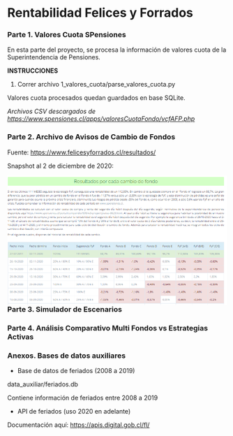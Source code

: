 # Rentabilidad Felices y Forrados



### Parte 1. Valores Cuota SPensiones

En esta parte del proyecto, se procesa la información de valores cuota de la Superintendencia de Pensiones. 

**INSTRUCCIONES**

1. Correr archivo 1_valores_cuota/parse_valores_cuota.py

Valores cuota procesados quedan guardados en base SQLite.


*Archivos CSV descargados de https://www.spensiones.cl/apps/valoresCuotaFondo/vcfAFP.php*



### Parte 2. Archivo de Avisos de Cambio de Fondos

Fuente: https://www.felicesyforrados.cl/resultados/

Snapshot al 2 de diciembre de 2020:

<img src="/data_auxiliar/snapshot_20201202.PNG"
     alt="snapshot"
     style="float: left; margin-right: 10px;" />



### Parte 3. Simulador de Escenarios

### Parte 4. Análisis Comparativo Multi Fondos vs Estrategias Activas

### Anexos. Bases de datos auxiliares

- Base de datos de feriados (2008 a 2019)

data_auxiliar/feriados.db

Contiene información de feriados entre 2008 a 2019


- API de feriados (uso 2020 en adelante)

Documentación aquí: https://apis.digital.gob.cl/fl/

